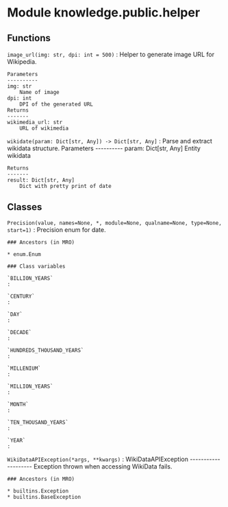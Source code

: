 Module knowledge.public.helper
==============================

Functions
---------

    
`image_url(img: str, dpi: int = 500)`
:   Helper to generate image URL for Wikipedia.
    
    Parameters
    ----------
    img: str
        Name of image
    dpi: int
        DPI of the generated URL
    Returns
    -------
    wikimedia_url: str
        URL of wikimedia

    
`wikidate(param: Dict[str, Any]) ‑> Dict[str, Any]`
:   Parse and extract wikidata structure.
    Parameters
    ----------
    param: Dict[str, Any]
        Entity wikidata
    
    Returns
    -------
    result: Dict[str, Any]
        Dict with pretty print of date

Classes
-------

`Precision(value, names=None, *, module=None, qualname=None, type=None, start=1)`
:   Precision enum for date.

    ### Ancestors (in MRO)

    * enum.Enum

    ### Class variables

    `BILLION_YEARS`
    :

    `CENTURY`
    :

    `DAY`
    :

    `DECADE`
    :

    `HUNDREDS_THOUSAND_YEARS`
    :

    `MILLENIUM`
    :

    `MILLION_YEARS`
    :

    `MONTH`
    :

    `TEN_THOUSAND_YEARS`
    :

    `YEAR`
    :

`WikiDataAPIException(*args, **kwargs)`
:   WikiDataAPIException
    --------------------
    Exception thrown when accessing WikiData fails.

    ### Ancestors (in MRO)

    * builtins.Exception
    * builtins.BaseException